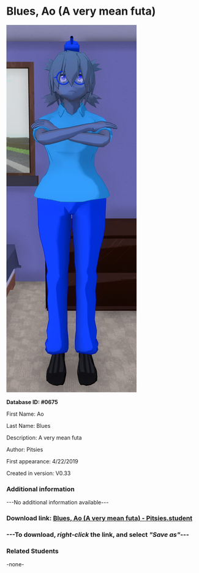 # Blues, Ao (A very mean futa)

<img src="../../Files/Images/Blues, Ao (A very mean futa).png" title="Blues, Ao (A very mean futa) - Pitsies">

**Database ID: #0675**

First Name: Ao

Last Name: Blues

Description: A very mean futa

Author: Pitsies

First appearance: 4/22/2019

Created in version: V0.33

### Additional information

---No additional information available---

### Download link: <a href="https://raw.githubusercontent.com/Arbiter1223/Daigaku-Gurashi-Custom-Students/master/Files/Student%20Files/Blues%2C%20Ao%20(A%20very%20mean%20futa)%20-%20Pitsies.student">Blues, Ao (A very mean futa) - Pitsies.student</a>

### ---**To download, _right-click_ the link, and select _"Save as"_**---

### Related Students

-none-
